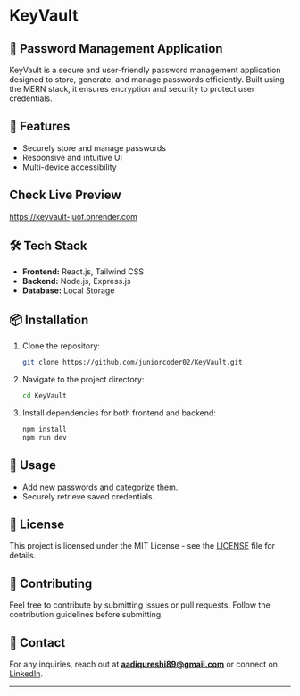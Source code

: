 
# KeyVault

## 🔐 Password Management Application
KeyVault is a secure and user-friendly password management application designed to store, generate, and manage passwords efficiently. Built using the MERN stack, it ensures encryption and security to protect user credentials.

## 🚀 Features
- Securely store and manage passwords
- Responsive and intuitive UI
- Multi-device accessibility

## Check Live Preview
https://keyvault-juof.onrender.com

## 🛠️ Tech Stack
- **Frontend:** React.js, Tailwind CSS
- **Backend:** Node.js, Express.js
- **Database:** Local Storage

## 📦 Installation
1. Clone the repository:
   ```bash
   git clone https://github.com/juniorcoder02/KeyVault.git
   ```
2. Navigate to the project directory:
   ```bash
   cd KeyVault
   ```
3. Install dependencies for both frontend and backend:
   ```bash
   npm install
   npm run dev
   ```


## 🔑 Usage
- Add new passwords and categorize them.
- Securely retrieve saved credentials.



## 📝 License
This project is licensed under the MIT License - see the [LICENSE](LICENSE) file for details.

## 🤝 Contributing
Feel free to contribute by submitting issues or pull requests. Follow the contribution guidelines before submitting.

## 📧 Contact
For any inquiries, reach out at **aadiqureshi89@gmail.com** or connect on [LinkedIn](https://www.linkedin.com/in/adnan-qureshi-aa1517246).

---


